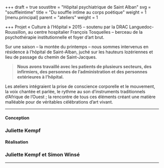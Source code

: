 +++
draft = true
soustitre = "Hôpital psychiatrique de Saint Alban"
svg = "souffleintime"
title = "Du souffle intîme au corps poétique"
weight = 1
[menu.principal]
parent = "ateliers"
weight = 1

+++
Projet « Culture à l’Hôpital » 2015 – soutenu par la DRAC Languedoc-Roussillon, au centre hospitalier François Tosquelles – berceau de la psychothérapie institutionnelle et foyer d’art brut. 

Sur une saison – la montée du printemps – nous sommes intervenus en résidence à l’hôpital de Saint-Alban, juché sur les hauteurs lozériennes et lieu de passage du chemin de Saint-Jacques.

> **Nous avons travaillé avec les patients de plusieurs secteurs, des infirmiers, des personnes de l’administration et des personnes extérieures à l’hôpital.**

Les ateliers intégraient la prise de conscience corporelle et le mouvement, la voix chantée et parlée, le rythme au son d’instruments traditionnels d’Afrique de l’Ouest ; la rencontre de tous ces éléments créant une matière malléable pour de véritables célébrations d’art vivant.

___

#### Conception
### Juliette Kempf
#### Réalisation
### Juliette Kempf et Simon Winsé
___